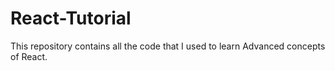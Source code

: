 # React-Tutorial

This repository contains all the code that I used to learn Advanced concepts of React.
